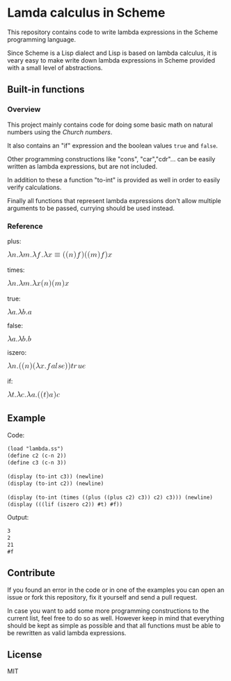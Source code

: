 Lamda calculus in Scheme
===========================

This repository contains code to write lambda expressions in the Scheme programming language.

Since Scheme is a Lisp dialect and Lisp is based on lambda calculus, it is veary easy to make write down lambda expressions in Scheme provided with a small level of abstractions.

## Built-in functions 

### Overview

This project mainly contains code for doing some basic math on natural numbers using the *Church numbers*.

It also contains an "if" expression and the boolean values `true` and `false`.

Other programming constructions like "cons", "car","cdr"... can be easily written as lambda expressions, but are not included.

In addition to these a function "to-int" is provided as well in order to easily verify calculations.

Finally all functions that represent lambda expressions don't allow multiple arguments to be passed, currying should be used instead.

### Reference

plus:

![](plus.png)

times:

![](times.png)

true: 

![](true.png)

false:

![](fals.png)

iszero:

![](iszero.png)

if:

![](if.png)

## Example

Code:

```
(load "lambda.ss")
(define c2 (c-n 2))
(define c3 (c-n 3))

(display (to-int c3)) (newline)
(display (to-int c2)) (newline)

(display (to-int (times ((plus ((plus c2) c3)) c2) c3))) (newline)
(display (((lif (iszero c2)) #t) #f))
```

Output:

```
3
2 
21 
#f
```

## Contribute

If you found an error in the code or in one of the examples you can open an issue or fork this repository, fix it yourself and send a pull request.

In case you want to add some more programming constructions to the current list, feel free to do so as well. However keep in mind that everything should be kept as simple as possible and that all functions must be able to be rewritten as valid lambda expressions.

## License

MIT
